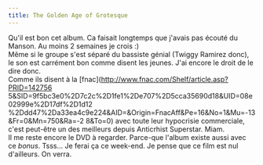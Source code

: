 ```yaml
---
title: The Golden Age of Grotesque
---
```


Qu'il est bon cet album. Ca faisait longtemps que j'avais pas écouté du
Manson. Au moins 2 semaines je crois :)  
Même si le groupe s'est séparé du bassiste génial (Twiggy Ramirez donc), le
son est carrément bon comme disent les jeunes. J'ai encore le droit de le dire
donc.  
Comme ils disent à la [fnac](http://www.fnac.com/Shelf/article.asp?PRID=142756
5&SID=9f5bc3e0%2D7c2c%2D1fe1%2De707%2D5cca35690d18&UID=08e02999e%2D17df%2D1d12
%2Ddd47%2Da33ea4c9e224&AID=&Origin=FnacAff&Pe=16&No=1&Mu=-13&Fr=0&Mn=750&Ra=-2
8&To=0) avec toute leur hypocrisie commerciale, c'est peut-être un des
meilleurs depuis Anticrhist Superstar. Miam.  
Il me reste encore le DVD à regarder. Parce-que l'album existe aussi avec ce
_bonus_. Tsss... Je ferai ça ce week-end. Je pense que ce film est nul
d'ailleurs. On verra.

